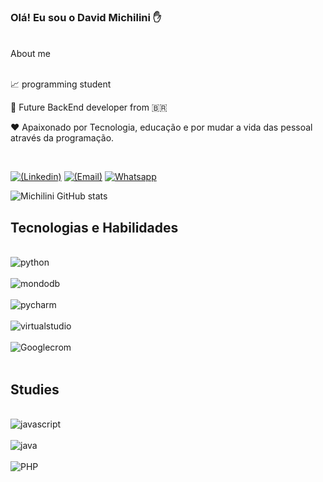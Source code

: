 ### Olá! Eu sou o David Michilini ✋
<div style=display: inline_block><br/>
About me
<div style=display: inline_block><br/>

 📈 programming student

 🚀 Future BackEnd developer from 🇧🇷 

 ❤️ Apaixonado por Tecnologia, educação e por mudar a vida das pessoal através da programação.

 <br/>

[![(Linkedin)](https://img.shields.io/badge/LinkedIn-0077B5?style=for-the-badge&logo=linkedin&logoColor=white)](https://www.linkedin.com/in/david-michilini-jr-b3b932157/)
[![(Email)](https://img.shields.io/badge/Gmail-D14836?style=for-the-badge&logo=gmail&logoColor=white)](michilini88@gmail.com)
[![Whatsapp](https://img.shields.io/badge/WhatsApp-25D366?style=for-the-badge&logo=whatsapp&logoColor=white)](11-966259736)

![Michilini GitHub stats](https://github-readme-stats.vercel.app/api?username=Michilini88&show_icons=true&theme=tokyonight)

## Tecnologias e Habilidades

<div style=display: inline_block><br/>
    <img aling="center" alt="python" src="https://img.shields.io/badge/Python-14354C?style=for-the-badge&logo=python&logoColor=white"/>
</div>
<div style=display: inline_block><br/>
    <img aling="center" alt="mondodb" src="https://img.shields.io/badge/MongoDB-4EA94B?style=for-the-badge&logo=mongodb&logoColor=white"/>
</div>
<div style=display: inline_block><br/>
    <img aling="center" alt="pycharm" src="https://img.shields.io/badge/PyCharm-000000.svg?&style=for-the-badge&logo=PyCharm&logoColor=white"/>
</div>
<div style=display: inline_block><br/>
    <img aling="center" alt="virtualstudio" src="https://img.shields.io/badge/Visual_Studio_Code-0078D4?style=for-the-badge&logo=visual%20studio%20code&logoColor=white"/>
</div>
<div style=display: inline_block><br/>
    <img aling="center" alt="Googlecrom" src="https://img.shields.io/badge/Google_chrome-4285F4?style=for-the-badge&logo=Google-chrome&logoColor=white"/>
</div>
<div style=display: inline_block><br/>

## Studies 

<div style=display: inline_block><br/>
    <img aling="center" alt="javascript" src="https://img.shields.io/badge/JavaScript-F7DF1E?style=for-the-badge&logo=javascript&logoColor=black"/>
</div>

<div style=display: inline_block><br/>
    <img aling="center" alt="java" src="https://img.shields.io/badge/Java-ED8B00?style=for-the-badge&logo=openjdk&logoColor=white"/>
 </div>

<div style=display: inline_block><br/>
    <img aling="center" alt="PHP" src="https://img.shields.io/badge/PHP-777BB4?style=for-the-badge&logo=php&logoColor=white"/>
 </div>


